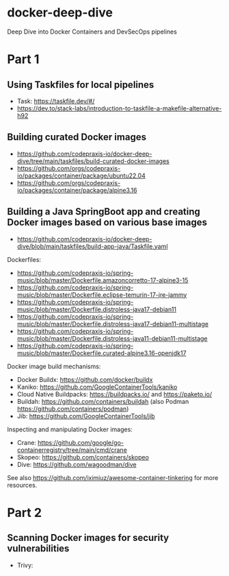 # docker-deep-dive
Deep Dive into Docker Containers and DevSecOps pipelines

# Part 1
## Using Taskfiles for local pipelines

* Task: https://taskfile.dev/#/
* https://dev.to/stack-labs/introduction-to-taskfile-a-makefile-alternative-h92

## Building curated Docker images

* https://github.com/codepraxis-io/docker-deep-dive/tree/main/taskfiles/build-curated-docker-images
* https://github.com/orgs/codepraxis-io/packages/container/package/ubuntu22.04
* https://github.com/orgs/codepraxis-io/packages/container/package/alpine3.16

## Building a Java SpringBoot app and creating Docker images based on various base images

* https://github.com/codepraxis-io/docker-deep-dive/blob/main/taskfiles/build-app-java/Taskfile.yaml

Dockerfiles:

* https://github.com/codepraxis-io/spring-music/blob/master/Dockerfile.amazoncorretto-17-alpine3-15
* https://github.com/codepraxis-io/spring-music/blob/master/Dockerfile.eclipse-temurin-17-jre-jammy
* https://github.com/codepraxis-io/spring-music/blob/master/Dockerfile.distroless-java17-debian11
* https://github.com/codepraxis-io/spring-music/blob/master/Dockerfile.distroless-java17-debian11-multistage
* https://github.com/codepraxis-io/spring-music/blob/master/Dockerfile.distroless-java11-debian11-multistage
* https://github.com/codepraxis-io/spring-music/blob/master/Dockerfile.curated-alpine3.16-openjdk17

Docker image build mechanisms:

* Docker Buildx: https://github.com/docker/buildx
* Kaniko: https://github.com/GoogleContainerTools/kaniko
* Cloud Native Buildpacks: https://buildpacks.io/ and https://paketo.io/
* Buildah: https://github.com/containers/buildah (also Podman https://github.com/containers/podman)
* Jib: https://github.com/GoogleContainerTools/jib

Inspecting and manipulating Docker images:

* Crane: https://github.com/google/go-containerregistry/tree/main/cmd/crane
* Skopeo: https://github.com/containers/skopeo
* Dive: https://github.com/wagoodman/dive

See also https://github.com/iximiuz/awesome-container-tinkering for more resources.

# Part 2

## Scanning Docker images for security vulnerabilities

* Trivy: 

